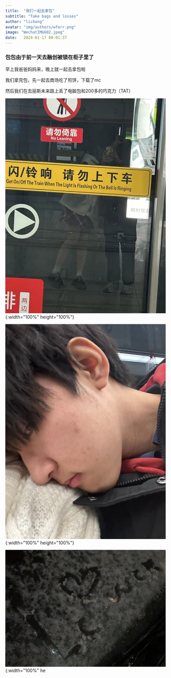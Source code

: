 ```yaml
---
title:  "我们一起去拿包"
subtitle: "Take bags and losses"
author: "lichang"
avatar: "img/authors/wferr.png"
image: "WechatIMG602.jpeg"
date:   2024-01-17 00:01:37
---
```


### 包包由于前一天去融创被锁在柜子里了

早上我爸爸妈妈来，晚上就一起去拿包啦

我们拿完包，先一起去商场吃了煎饼，下载了mc

然后我们在去丽斯未来路上丢了电脑包和200多的巧克力（TAT）

![](../pics/WechatIMG516.jpeg){:width="100%" height="100%"}

![](../pics/WechatIMG514.jpeg){:width="100%" height="100%"}

![](../WechatIMG602.jpeg){:width="100%" he